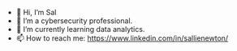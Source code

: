 - 👋 Hi, I’m Sal
- 👀 I’m a cybersecurity professional.
- 🌱 I’m currently learning data analytics.
- 📫 How to reach me: https://www.linkedin.com/in/sallienewton/


<!---
sallienewton/sallienewton is a ✨ special ✨ repository because its `README.md` (this file) appears on your GitHub profile.
You can click the Preview link to take a look at your changes.
--->
